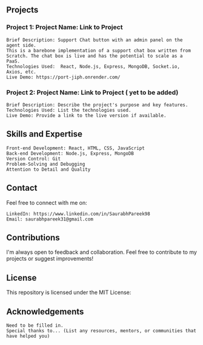 ## Projects

### Project 1: Project Name: Link to Project

    Brief Description: Support Chat button with an admin panel on the agent side. 
    This is a barebone implementation of a support chat box written from Scratch. The chat box is live and has the potential to scale as a PaaS.
    Technologies Used:  React, Node.js, Express, MongoDB, Socket.io, Axios, etc.
    Live Demo: https://port-jiph.onrender.com/

### Project 2: Project Name: Link to Project ( yet to be added)

    Brief Description: Describe the project's purpose and key features.
    Technologies Used: List the technologies used.
    Live Demo: Provide a link to the live version if available.



## Skills and Expertise

    Front-end Development: React, HTML, CSS, JavaScript
    Back-end Development: Node.js, Express, MongoDB
    Version Control: Git
    Problem-Solving and Debugging
    Attention to Detail and Quality

## Contact

Feel free to connect with me on:

    LinkedIn: https://www.linkedin.com/in/SaurabhPareek98
    Email: saurabhpareek31@gmail.com

## Contributions

I'm always open to feedback and collaboration. Feel free to contribute to my projects or suggest improvements!

## License

This repository is licensed under the MIT License:

## Acknowledgements
    Need to be filled in.
    Special thanks to... (List any resources, mentors, or communities that have helped you)

